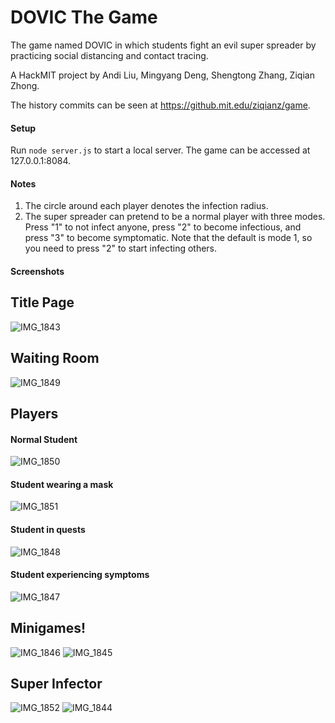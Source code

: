 # DOVIC The Game
The game named DOVIC in which students fight an evil super spreader by practicing social distancing and contact tracing.

A HackMIT project by Andi Liu, Mingyang Deng, Shengtong Zhang, Ziqian Zhong.

The history commits can be seen at https://github.mit.edu/ziqianz/game.

#### Setup

Run `node server.js` to start a local server. The game can be accessed at 127.0.0.1:8084.

#### Notes

1. The circle around each player denotes the infection radius. 
2. The super spreader can pretend to be a normal player with three modes. Press "1" to not infect anyone, press "2" to become infectious, and press "3" to become symptomatic. Note that the default is mode 1, so you need to press "2" to start infecting others.

#### Screenshots

## Title Page
![IMG_1843](https://user-images.githubusercontent.com/43299168/133931927-afbae5f2-c14e-4d8e-9dda-ddb0693e9e6d.JPG)
## Waiting Room
![IMG_1849](https://user-images.githubusercontent.com/43299168/133931914-f5482778-4241-4093-bf6a-5502e40e6aef.PNG)
## Players
#### Normal Student
![IMG_1850](https://user-images.githubusercontent.com/43299168/133931913-47074d22-de31-4807-8f81-852c868f1e5d.PNG)
#### Student wearing a mask
![IMG_1851](https://user-images.githubusercontent.com/43299168/133931908-62fa214e-501b-4d12-98f2-565f63cb418b.PNG)
#### Student in quests
![IMG_1848](https://user-images.githubusercontent.com/43299168/133931917-9961b344-c16f-47d1-8750-cbb9403ca663.PNG)
#### Student experiencing symptoms
![IMG_1847](https://user-images.githubusercontent.com/43299168/133931919-3813c9f3-cff0-45d7-9a92-8004ecdd0fe1.PNG)
## Minigames!
![IMG_1846](https://user-images.githubusercontent.com/43299168/133931920-341937d2-dee7-4b8a-8abf-e3494cc553eb.PNG)
![IMG_1845](https://user-images.githubusercontent.com/43299168/133931921-31faf2b7-357c-43cf-b526-5249912261b7.PNG)
## Super Infector
![IMG_1852](https://user-images.githubusercontent.com/43299168/133931926-f70e8433-20af-403e-a793-136fe4a37945.PNG)
![IMG_1844](https://user-images.githubusercontent.com/43299168/133931924-07d910eb-5bda-47e9-849d-377b310ee70d.PNG)


